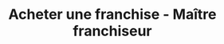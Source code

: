 ---
title: Acheter une franchise - Maître franchiseur
description: >-
  Groupe Blanchette - Maître Franchiseur est l’un des plus importants courtiers en franchises. Acheter une franchise tel que le Shaker, Chocolato et plus encore!
titre: Franchises
image: null
draft: false
activemenu: franchise
ordre: 20
---